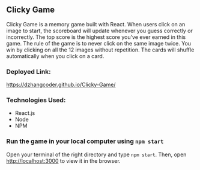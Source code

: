 ## Clicky Game

Clicky Game is a memory game built with React. When users click on an image to start, the scoreboard will update whenever you guess correctly or incorrectly. The top score is the highest score you've ever earned in this game. The rule of the game is to never click on the same image twice. You win by clicking on all the 12 images without repetition. The cards will shuffle automatically when you click on a card. 

### Deployed Link: 
https://dzhangcoder.github.io/Clicky-Game/

### Technologies Used:
- React.js 
- Node
- NPM

### Run the game in your local computer using `npm start`

Open your terminal of the right directory and type `npm start`. 
Then, open [http://localhost:3000](http://localhost:3000) to view it in the browser.


